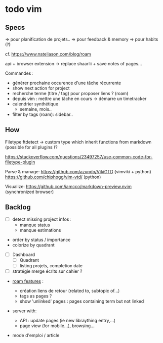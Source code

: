todo vim
========

## Specs

=> pour planification de projets..
=> pour feedback & memory
=> pour habits (?)

cf. https://www.nateliason.com/blog/roam

api + browser extension -> replace shaarlii + save notes of pages...

Commandes : 

- générer prochaine occurence d'une tâche récurrente
- show next action for project
- recherche terme (titre / tag) pour proposer liens ? (roam)
- depuis vim : mettre une tâche en cours -> démarre un timetracker
- calendrier synthétique
  - semaine, mois..
- filter by tags (roam): sidebar..

## How

Filetype
  ftdetect -> custom type which inherit functions from markdown (possible for all plugins )?

 https://stackoverflow.com/questions/23497257/use-common-code-for-filetype-plugin

Parse & manage:
  https://github.com/azundo/VikiGTD (vimviki + python)
  https://github.com/chiphogg/vim-vtd/ (python)

Visualize:
  https://github.com/iamcco/markdown-preview.nvim (synchronized browser)

## Backlog

* [ ] detect missing project infos :
    * manque status
    * manque estimations
* order by status / importance
* colorize by quadrant
* [ ] Dashboard
  * [ ] Quadrant
  * [ ] listing projets, completion date
* [ ] stratégie merge écrits sur cahier ?
* [roam features](https://www.nateliason.com/blog/roam) :
    * création liens de retour (related to, subtopic of...)
    * tags as pages ?
    * show 'unlinked' pages : pages containing term but not linked
* server with:
    * API : update pages (ie new libraything entry,...)
    * page view (for mobile...), browsing...

* mode d'emploi / article

